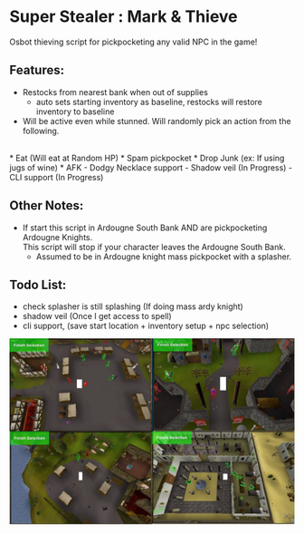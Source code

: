 # Super Stealer : Mark & Thieve

Osbot thieving script for pickpocketing any valid NPC in the game!

## Features:
- Restocks from nearest bank when out of supplies
    * auto sets starting inventory as baseline, restocks will restore inventory to baseline
- Will be active even while stunned. Will randomly pick an action from the following.
<br> 
  * Eat (Will eat at Random HP)
  * Spam pickpocket
  * Drop Junk (ex: If using jugs of wine)
  * AFK
- Dodgy Necklace support
- Shadow veil (In Progress)
- CLI support (In Progress)

## Other Notes:
- If start this script in Ardougne South Bank AND are pickpocketing Ardougne Knights. 
<br>This script will stop if your character leaves the Ardougne South Bank. 
  * Assumed to be in Ardougne knight mass pickpocket with a splasher.

## Todo List:
- check splasher is still splashing (If doing mass ardy knight)
- shadow veil (Once I get access to spell)
- cli support, (save start location + inventory setup + npc selection)

![mark_n_thieve1.jpg](readme_imgs%2Fmark_n_thieve1.jpg)